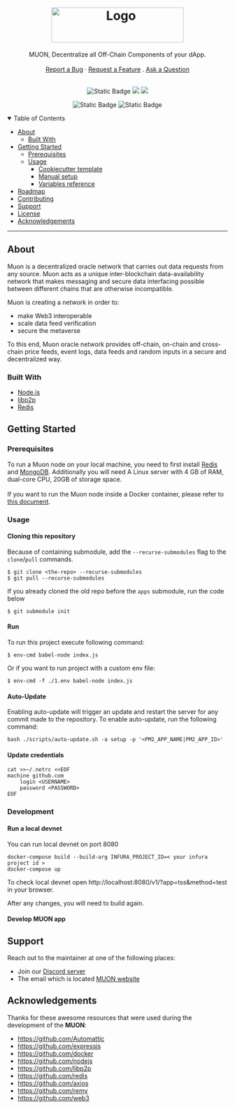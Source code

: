 <h1 align="center">
  <a href="https://www.muon.net/" target="_blank">
    <img src="https://assets.website-files.com/614c6fa0cc868403c37c5e53/614c6fa0cc8684353e7c5e63_muon-logo.svg" alt="Logo" width="302" height="80">
  </a>
</h1>

<div align="center">
  MUON, Decentralize all Off-Chain Components of your dApp.
  <br />
  <br />
  <a href="https://github.com/dec0dOS/amazing-github-template/issues/new?assignees=&labels=bug&template=01_BUG_REPORT.md&title=bug%3A+">Report a Bug</a>
  ·
  <a href="https://github.com/dec0dOS/amazing-github-template/issues/new?assignees=&labels=enhancement&template=02_FEATURE_REQUEST.md&title=feat%3A+">Request a Feature</a>
  .
  <a href="https://github.com/dec0dOS/amazing-github-template/discussions">Ask a Question</a>
</div>

<div align="center">
<br />

![Static Badge](https://img.shields.io/badge/node_js-%3E%3D16.14-blue)
[![](https://img.shields.io/badge/project-libp2p-blue.svg)](http://libp2p.io/)
[![](https://img.shields.io/badge/project-nodejs-blue.svg)](http://libp2p.io/)

![Static Badge](https://img.shields.io/badge/docs-passing-green)
![Static Badge](https://img.shields.io/badge/build-passing-green)


</div>

<details open="open">
<summary>Table of Contents</summary>

- [About](#about)
  - [Built With](#built-with)
- [Getting Started](#getting-started)
  - [Prerequisites](#prerequisites)
  - [Usage](#usage)
    - [Cookiecutter template](#cookiecutter-template)
    - [Manual setup](#manual-setup)
    - [Variables reference](#variables-reference)
- [Roadmap](#roadmap)
- [Contributing](#contributing)
- [Support](#support)
- [License](#license)
- [Acknowledgements](#acknowledgements)

</details>

---

## About
Muon is a decentralized oracle network that carries out data requests from any source. 
Muon acts as a unique inter-blockchain data-availability network that makes messaging and secure data interfacing possible between different chains that are otherwise incompatible.

Muon is creating a network in order to:

- make Web3 interoperable
- scale data feed verification
- secure the metaverse 

To this end, Muon oracle network provides off-chain, on-chain and cross-chain price feeds, event logs, data feeds and random inputs in a secure and decentralized way.


### Built With

- [Node.js](https://github.com/nodejs/node)
- [libp2p](https://github.com/libp2p/js-libp2p)
- [Redis](https://github.com/redis/redis)

## Getting Started

### Prerequisites

To run a Muon node on your local machine, you need to first install [Redis](https://redis.com) and [MongoDB](https://www.mongodb.com/).
Additionally you will need A Linux server with 4 GB of RAM, dual-core CPU, 20GB of storage space. 
<br/>  
If you want to run the Muon node inside a Docker container, please refer to 
[this document](https://docs.muon.net/muon-network/muon-nodes/joining-alice-testnet).


### Usage

#### Cloning this repository
Because of containing submodule, add the `--recurse-submodules` flag to the `clone`/`pull` commands.

    $ git clone <the-repo> --recurse-submodules
    $ git pull --recurse-submodules
If you already cloned the old repo before the `apps` submodule, run the code below

    $ git submodule init
    
#### Run
To run this project execute following command:

    $ env-cmd babel-node index.js
    
Or if you want to run project with a custom env file:

    $ env-cmd -f ./1.env babel-node index.js


#### Auto-Update
Enabling auto-update will trigger an update and restart the server for any commit made to the repository. To enable auto-update, run the following command: 

    bash ./scripts/auto-update.sh -a setup -p '<PM2_APP_NAME|PM2_APP_ID>'

#### Update credentials

    cat >>~/.netrc <<EOF
    machine github.com
        login <USERNAME>
        password <PASSWORD>
    EOF


### Development
#### Run a local devnet

You can run local devnet on port 8080

    docker-compose build --build-arg INFURA_PROJECT_ID=< your infura project id >
    docker-compose up

To check local devnet open http://localhost:8080/v1/?app=tss&method=test in your browser.

After any changes, you will need to build again.

#### Develop MUON app

## Support

Reach out to the maintainer at one of the following places:

- Join our [Discord server](https://discord.com/invite/rcK4p8g7Ce)
- The email which is located [MUON website](https://muon.net)


## Acknowledgements

Thanks for these awesome resources that were used during the development of the **MUON**:

- <https://github.com/Automattic>
- <https://github.com/expressjs>
- <https://github.com/docker>
- <https://github.com/nodejs>
- <https://github.com/libp2p>
- <https://github.com/redis>
- <https://github.com/axios>
- <https://github.com/remy>
- <https://github.com/web3>



